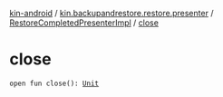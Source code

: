 [kin-android](../../index.md) / [kin.backupandrestore.restore.presenter](../index.md) / [RestoreCompletedPresenterImpl](index.md) / [close](./close.md)

# close

`open fun close(): `[`Unit`](https://kotlinlang.org/api/latest/jvm/stdlib/kotlin/-unit/index.html)